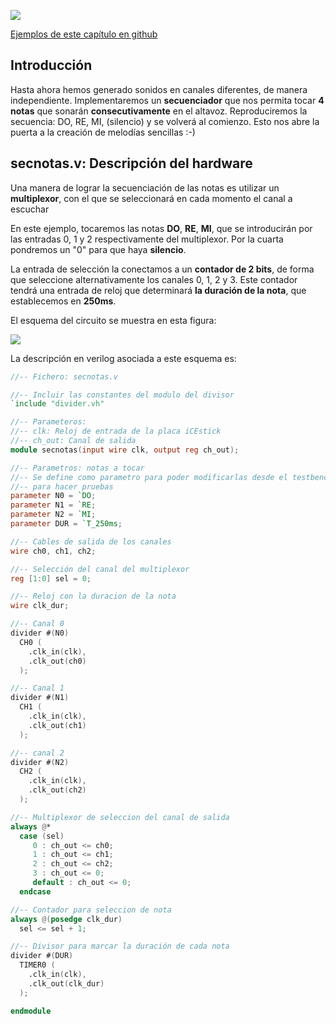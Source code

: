 ![](https://github.com/Obijuan/open-fpga-verilog-tutorial/raw/8bf3e940aebcf444a33c0345be1fcec0de6c5f32/tutorial/T19-secnotas/images/secnotas-1.png)

[Ejemplos de este capítulo en github](https://github.com/Obijuan/open-fpga-verilog-tutorial/tree/master/tutorial/T19-secnotas)

## Introducción
Hasta ahora hemos generado sonidos en canales diferentes, de manera independiente.  Implementaremos un **secuenciador** que nos permita tocar **4 notas** que sonarán **consecutivamente** en el altavoz. Reproduciremos la secuencia: DO, RE, MI, (silencio) y se volverá al comienzo. Esto nos abre la puerta a la creación de melodías sencillas :-)

## secnotas.v: Descripción del hardware
Una manera de lograr la secuenciación de las notas es utilizar un **multiplexor**, con el que se seleccionará en cada momento el canal a escuchar

En este ejemplo, tocaremos las notas **DO**, **RE**, **MI**, que se introducirán por las entradas 0, 1 y 2 respectivamente del multiplexor. Por la cuarta pondremos un "0" para que haya **silencio**.

La entrada de selección la conectamos a un **contador de 2 bits**, de forma que seleccione alternativamente los canales 0, 1, 2 y 3. Este contador tendrá una entrada de reloj que determinará **la duración de la nota**, que establecemos en **250ms**.

El esquema del circuito se muestra en esta figura:

![](https://github.com/Obijuan/open-fpga-verilog-tutorial/raw/master/tutorial/T19-secnotas/images/secnotas-2.png)

La descripción en verilog asociada a este esquema es:

``` verilog 
//-- Fichero: secnotas.v

//-- Incluir las constantes del modulo del divisor
`include "divider.vh"

//-- Parameteros:
//-- clk: Reloj de entrada de la placa iCEstick
//-- ch_out: Canal de salida
module secnotas(input wire clk, output reg ch_out);

//-- Parametros: notas a tocar
//-- Se define como parametro para poder modificarlas desde el testbench
//-- para hacer pruebas
parameter N0 = `DO;
parameter N1 = `RE;
parameter N2 = `MI;
parameter DUR = `T_250ms;

//-- Cables de salida de los canales
wire ch0, ch1, ch2;

//-- Selección del canal del multiplexor
reg [1:0] sel = 0;

//-- Reloj con la duracion de la nota
wire clk_dur;

//-- Canal 0
divider #(N0)
  CH0 (
    .clk_in(clk),
    .clk_out(ch0)
  );

//-- Canal 1
divider #(N1)
  CH1 (
    .clk_in(clk),
    .clk_out(ch1)
  );

//-- canal 2
divider #(N2)
  CH2 (
    .clk_in(clk),
    .clk_out(ch2)
  );

//-- Multiplexor de seleccion del canal de salida
always @*
  case (sel)
     0 : ch_out <= ch0;
     1 : ch_out <= ch1;
     2 : ch_out <= ch2;
     3 : ch_out <= 0;
     default : ch_out <= 0;
  endcase

//-- Contador para seleccion de nota
always @(posedge clk_dur)
  sel <= sel + 1;

//-- Divisor para marcar la duración de cada nota
divider #(DUR)
  TIMER0 (
    .clk_in(clk),
    .clk_out(clk_dur)
  );

endmodule

```
